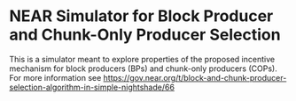 # NEAR Simulator for Block Producer and Chunk-Only Producer Selection

This is a simulator meant to explore properties of the proposed incentive mechanism
for block producers (BPs) and chunk-only producers (COPs). For more information see
https://gov.near.org/t/block-and-chunk-producer-selection-algorithm-in-simple-nightshade/66
